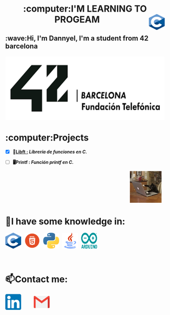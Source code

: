 <!--Título con URL en la imagen-->
<h1 align="center"> :computer:I'M LEARNING TO PROGEAM
<a href="https://www.cprogramming.com/"><img src="img/C.png" align="right" width="50" height="50"></p></a>

<!--Presentación-->
<h2 alingn="left">:wave:Hi, I'm <b>Dannyel,</b> I'm a student from <b>42 barcelona</p></h2>
<a href="https://www.42barcelona.com/es"><img src="img/42.png" align="center"width="1000" height="200"></a>
<h1></h1>
<!---Proyectos en curso o finalizados--->
<h1 alingn="left"> :computer:Projects</h1>

* [X] :book:<a href="https://github.com/lbDYX/42_cursus/tree/main/libft">Libft :</a> <i>Librería de funciones en C.</i>
* [ ] :desktop_computer:Printf : <i>Función printf en C.</i>
  
  <img src="img/gato_programando.gif" alin="rigth" width="100" height="100" style="position:relative; top :-60;right: -370px"/>

<!---Lenguajes--->
<h1>📑I have some knowledge in:</h1>
<!---C--->
<a href="https://www.cprogramming.com/"><img src="img/C.png" align="left" width="50" height="50"></p></a>
<!---Html--->
<a href="https://www.w3schools.com/html/"><img src="img/logohtmlhtml5.jpg" align="left" width="50" height="50" style="position:relative; right: -10px"></a>
<!---python--->
<a href="https://www.python.org/"><img src="img/python.png" align="left" width="50" height="50" style="position:relative; right: -20px"></a>
<!---java--->
<a href="https://www.java.com/es/"><img src="img/java.png" align="left" width="50" height="50"
style="position:relative; right: -30px"></a>
<!---Arduino--->
<a href="https://www.arduino.cc/"><img src="img/arduino.png" align="left" width="50" height="50"
style="position:relative; right: -40px"></a>
<h1><br></br>
<!---Contactos--->
<h1 align="left">📫Contact me:</h1>
<!---Gmail--->
<a href="dacortes@student.42barcelona.com"><img src="img/gmail.png" align="rigth" width="50" height="50" style="position:relative; right: -40px"/></a>
<a href="https://www.linkedin.com/in/dacortesR/"><img src="img/linkedin.png" align="left" width="50" height="50"></a>